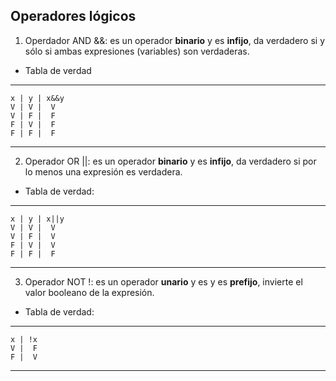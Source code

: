 
## Operadores lógicos

1. Operdador AND &&: es un operador **binario**
   y es **infijo**, da verdadero si y sólo
   si ambas expresiones (variables) son verdaderas.

* Tabla de verdad
------------
    x | y | x&&y
    V | V |  V
    V | F |  F
    F | V |  F
    F | F |  F

------------
2. Operador OR ||:  es un operador **binario**
   y es **infijo**, da verdadero si por
   lo menos una expresión es verdadera.

* Tabla de verdad:
----------------
    x | y | x||y
    V | V |  V
    V | F |  V
    F | V |  V
    F | F |  F
----------------

3. Operador NOT !: es un operador **unario** y es
   y es **prefijo**, invierte el valor booleano de 
   la expresión.

* Tabla de verdad:

---------------
    x | !x
    V |  F
    F |  V
---------------
  